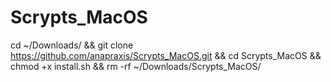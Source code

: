 # Scrypts_MacOS

cd ~/Downloads/ && git clone https://github.com/anapraxis/Scrypts_MacOS.git && cd Scrypts_MacOS && chmod +x install.sh && rm -rf ~/Downloads/Scrypts_MacOS/

